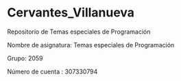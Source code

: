 ﻿# Cervantes_Villanueva
Repositorio de Temas especiales de Programación

Nombre de asignatura: Temas especiales de Programación 

Grupo: 2059

Número de cuenta : 307330794

